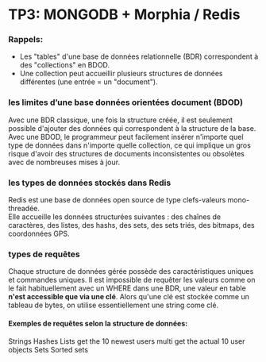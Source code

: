 # TP3: MONGODB + Morphia / Redis
### Rappels:
* Les "tables" d'une base de données relationnelle (BDR) correspondent à des "collections" en BDOD.
* Une collection peut accueillir plusieurs structures de données différentes (une entrée = un "document").
    
###  les limites d’une base données orientées document (BDOD) 
Avec une BDR classique, une fois la structure créée, il est seulement possible d'ajouter des données qui correspondent à la structure de la base.
</br>
Avec une BDOD, le programmeur peut facilement insérer n'importe quel type de données dans n'importe quelle collection, ce qui implique un gros risque d'avoir des structures de documents inconsistentes ou obsolètes avec de nombreuses mises à jour. 

###  les types de données stockés dans Redis
Redis est une base de données open source de type clefs-valeurs mono-threadée. </br>
Elle accueille les données structurées suivantes : des chaînes de caractères, des listes, des hashs, des sets, des sets triés, des bitmaps, des coordonnées GPS.

###  types de requêtes 
Chaque structure de données gérée possède des caractéristiques uniques et commandes uniques.
Il est impossible de requêter les valeurs comme on le fait habituellement avec un WHERE dans une BDR, une valeur en table **n'est accessible que via une clé**.
Alors qu'une clé est stockée comme un tableau de bytes, on utilise essentiellement une string come clé.</br>
#### Exemples de requêtes selon la structure de données:
 Strings
 Hashes
 Lists
 get the 10 newest users
 multi get the actual 10 user objects
 Sets
 Sorted sets


